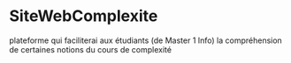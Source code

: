 # SiteWebComplexite
plateforme qui faciliterai aux étudiants (de Master 1 Info) la compréhension de certaines notions du cours de complexité
